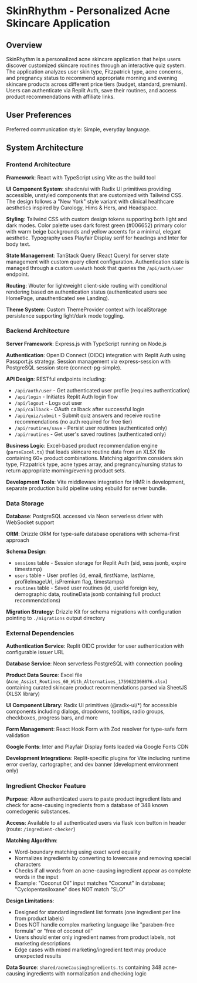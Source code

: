 # SkinRhythm - Personalized Acne Skincare Application

## Overview

SkinRhythm is a personalized acne skincare application that helps users discover customized skincare routines through an interactive quiz system. The application analyzes user skin type, Fitzpatrick type, acne concerns, and pregnancy status to recommend appropriate morning and evening skincare products across different price tiers (budget, standard, premium). Users can authenticate via Replit Auth, save their routines, and access product recommendations with affiliate links.

## User Preferences

Preferred communication style: Simple, everyday language.

## System Architecture

### Frontend Architecture

**Framework**: React with TypeScript using Vite as the build tool

**UI Component System**: shadcn/ui with Radix UI primitives providing accessible, unstyled components that are customized with Tailwind CSS. The design follows a "New York" style variant with clinical healthcare aesthetics inspired by Curology, Hims & Hers, and Headspace.

**Styling**: Tailwind CSS with custom design tokens supporting both light and dark modes. Color palette uses dark forest green (#006652) primary color with warm beige backgrounds and yellow accents for a minimal, elegant aesthetic. Typography uses Playfair Display serif for headings and Inter for body text.

**State Management**: TanStack Query (React Query) for server state management with custom query client configuration. Authentication state is managed through a custom `useAuth` hook that queries the `/api/auth/user` endpoint.

**Routing**: Wouter for lightweight client-side routing with conditional rendering based on authentication status (authenticated users see HomePage, unauthenticated see Landing).

**Theme System**: Custom ThemeProvider context with localStorage persistence supporting light/dark mode toggling.

### Backend Architecture

**Server Framework**: Express.js with TypeScript running on Node.js

**Authentication**: OpenID Connect (OIDC) integration with Replit Auth using Passport.js strategy. Session management via express-session with PostgreSQL session store (connect-pg-simple).

**API Design**: RESTful endpoints including:
- `/api/auth/user` - Get authenticated user profile (requires authentication)
- `/api/login` - Initiates Replit Auth login flow
- `/api/logout` - Logs out user
- `/api/callback` - OAuth callback after successful login
- `/api/quiz/submit` - Submit quiz answers and receive routine recommendations (no auth required for free tier)
- `/api/routines/save` - Persist user routines (authenticated only)
- `/api/routines` - Get user's saved routines (authenticated only)

**Business Logic**: Excel-based product recommendation engine (`parseExcel.ts`) that loads skincare routine data from an XLSX file containing 60+ product combinations. Matching algorithm considers skin type, Fitzpatrick type, acne types array, and pregnancy/nursing status to return appropriate morning/evening product sets.

**Development Tools**: Vite middleware integration for HMR in development, separate production build pipeline using esbuild for server bundle.

### Data Storage

**Database**: PostgreSQL accessed via Neon serverless driver with WebSocket support

**ORM**: Drizzle ORM for type-safe database operations with schema-first approach

**Schema Design**:
- `sessions` table - Session storage for Replit Auth (sid, sess jsonb, expire timestamp)
- `users` table - User profiles (id, email, firstName, lastName, profileImageUrl, isPremium flag, timestamps)
- `routines` table - Saved user routines (id, userId foreign key, demographic data, routineData jsonb containing full product recommendations)

**Migration Strategy**: Drizzle Kit for schema migrations with configuration pointing to `./migrations` output directory

### External Dependencies

**Authentication Service**: Replit OIDC provider for user authentication with configurable issuer URL

**Database Service**: Neon serverless PostgreSQL with connection pooling

**Product Data Source**: Excel file (`Acne_Assist_Routines_60_With_Alternatives_1759622368076.xlsx`) containing curated skincare product recommendations parsed via SheetJS (XLSX library)

**UI Component Library**: Radix UI primitives (@radix-ui/*) for accessible components including dialogs, dropdowns, tooltips, radio groups, checkboxes, progress bars, and more

**Form Management**: React Hook Form with Zod resolver for type-safe form validation

**Google Fonts**: Inter and Playfair Display fonts loaded via Google Fonts CDN

**Development Integrations**: Replit-specific plugins for Vite including runtime error overlay, cartographer, and dev banner (development environment only)

### Ingredient Checker Feature

**Purpose**: Allow authenticated users to paste product ingredient lists and check for acne-causing ingredients from a database of 348 known comedogenic substances.

**Access**: Available to all authenticated users via flask icon button in header (route: `/ingredient-checker`)

**Matching Algorithm**: 
- Word-boundary matching using exact word equality
- Normalizes ingredients by converting to lowercase and removing special characters
- Checks if all words from an acne-causing ingredient appear as complete words in the input
- Example: "Coconut Oil" input matches "Coconut" in database; "Cyclopentasiloxane" does NOT match "SLO"

**Design Limitations**:
- Designed for standard ingredient list formats (one ingredient per line from product labels)
- Does NOT handle complex marketing language like "paraben-free formula" or "free of coconut oil"
- Users should enter only ingredient names from product labels, not marketing descriptions
- Edge cases with mixed marketing/ingredient text may produce unexpected results

**Data Source**: `shared/acneCausingIngredients.ts` containing 348 acne-causing ingredients with normalization and checking logic